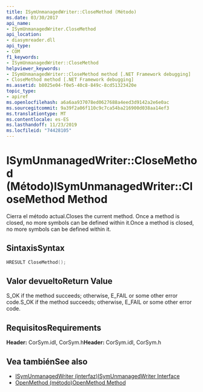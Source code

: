 ```yaml
---
title: ISymUnmanagedWriter::CloseMethod (Método)
ms.date: 03/30/2017
api_name:
- ISymUnmanagedWriter.CloseMethod
api_location:
- diasymreader.dll
api_type:
- COM
f1_keywords:
- ISymUnmanagedWriter::CloseMethod
helpviewer_keywords:
- ISymUnmanagedWriter::CloseMethod method [.NET Framework debugging]
- CloseMethod method [.NET Framework debugging]
ms.assetid: b8025e04-f0e5-40c8-849c-8cd51323420e
topic_type:
- apiref
ms.openlocfilehash: a6a6aa937078ed0627688a4eed3d9142a2e6e0ac
ms.sourcegitcommit: 9a39f2a06f110c9c7ca54ba216900d038aa14ef3
ms.translationtype: MT
ms.contentlocale: es-ES
ms.lasthandoff: 11/23/2019
ms.locfileid: "74428105"
---
```

# <a name="isymunmanagedwriterclosemethod-method"></a><span data-ttu-id="75831-102">ISymUnmanagedWriter::CloseMethod (Método)</span><span class="sxs-lookup"><span data-stu-id="75831-102">ISymUnmanagedWriter::CloseMethod Method</span></span>
<span data-ttu-id="75831-103">Cierra el método actual.</span><span class="sxs-lookup"><span data-stu-id="75831-103">Closes the current method.</span></span> <span data-ttu-id="75831-104">Once a method is closed, no more symbols can be defined within it.</span><span class="sxs-lookup"><span data-stu-id="75831-104">Once a method is closed, no more symbols can be defined within it.</span></span>  
  
## <a name="syntax"></a><span data-ttu-id="75831-105">Sintaxis</span><span class="sxs-lookup"><span data-stu-id="75831-105">Syntax</span></span>  
  
```cpp  
HRESULT CloseMethod();  
```  
  
## <a name="return-value"></a><span data-ttu-id="75831-106">Valor devuelto</span><span class="sxs-lookup"><span data-stu-id="75831-106">Return Value</span></span>  
 <span data-ttu-id="75831-107">S_OK if the method succeeds; otherwise, E_FAIL or some other error code.</span><span class="sxs-lookup"><span data-stu-id="75831-107">S_OK if the method succeeds; otherwise, E_FAIL or some other error code.</span></span>  
  
## <a name="requirements"></a><span data-ttu-id="75831-108">Requisitos</span><span class="sxs-lookup"><span data-stu-id="75831-108">Requirements</span></span>  
 <span data-ttu-id="75831-109">**Header:** CorSym.idl, CorSym.h</span><span class="sxs-lookup"><span data-stu-id="75831-109">**Header:** CorSym.idl, CorSym.h</span></span>  
  
## <a name="see-also"></a><span data-ttu-id="75831-110">Vea también</span><span class="sxs-lookup"><span data-stu-id="75831-110">See also</span></span>

- [<span data-ttu-id="75831-111">ISymUnmanagedWriter (interfaz)</span><span class="sxs-lookup"><span data-stu-id="75831-111">ISymUnmanagedWriter Interface</span></span>](../../../../docs/framework/unmanaged-api/diagnostics/isymunmanagedwriter-interface.md)
- [<span data-ttu-id="75831-112">OpenMethod (método)</span><span class="sxs-lookup"><span data-stu-id="75831-112">OpenMethod Method</span></span>](../../../../docs/framework/unmanaged-api/diagnostics/isymunmanagedwriter-openmethod-method.md)

